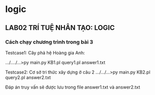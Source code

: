 # logic
## LAB02 TRÍ TUỆ NHÂN TẠO: LOGIC

### Cách chạy chương trình trong bài 3
Testcase1: Cây phả hệ Hoàng gia Anh:

…/…./…>py main.py KB1.pl query1.pl answer1.txt

Testcase2: Cơ sở tri thức xây dựng ở câu 2 …/…/…>py main.py KB2.pl query2.pl answer2.txt

Đáp án truy vấn sẽ được lưu trong file answer1.txt và answer2.txt
